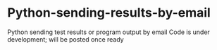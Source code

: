 # Python-sending-results-by-email
Python sending test results or program output by email
Code is under development; will be posted once ready
